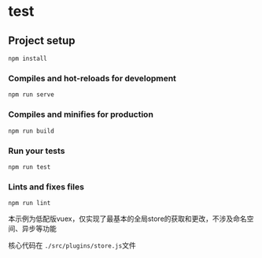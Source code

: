 # test

## Project setup
```
npm install
```

### Compiles and hot-reloads for development
```
npm run serve
```

### Compiles and minifies for production
```
npm run build
```

### Run your tests
```
npm run test
```

### Lints and fixes files
```
npm run lint
```

本示例为低配版vuex，仅实现了最基本的全局store的获取和更改，不涉及命名空间、异步等功能

核心代码在 `./src/plugins/store.js`文件


